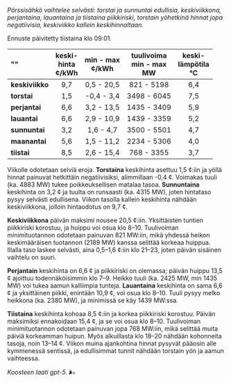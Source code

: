 *Pörssisähkö vaihtelee selvästi: torstai ja sunnuntai edullisia, keskiviikkona, perjantaina, lauantaina ja tiistaina piikkiriski, torstain yöhetkinä hinnat jopa negatiivisia, keskiviikko kallein keskihinnaltaan.*

Ennuste päivitetty tiistaina klo 09:01.

| "" | keski-<br>hinta<br>¢/kWh | min - max<br>¢/kWh | tuulivoima<br>min - max<br>MW | keski-<br>lämpötila<br>°C |
|:-------------|:----------------:|:----------------:|:-------------:|:-------------:|
| **keskiviikko** | 9,7 | 0,5 - 20,5 | 821 - 5198 | 6,4 |
| **torstai** | 1,5 | -0,4 - 3,4 | 3498 - 6045 | 7,5 |
| **perjantai** | 6,6 | 3,2 - 13,5 | 1435 - 3409 | 5,9 |
| **lauantai** | 6,6 | 2,9 - 10,9 | 1439 - 3359 | 5,2 |
| **sunnuntai** | 3,2 | 1,6 - 4,7 | 3500 - 5501 | 4,7 |
| **maanantai** | 5,6 | 1,5 - 11,2 | 2234 - 5306 | 4,0 |
| **tiistai** | 8,5 | 2,6 - 15,4 | 768 - 3355 | 3,7 |

Viikolle odotetaan selviä eroja. **Torstaina** keskihinta asettuu 1,5 ¢:iin ja yöllä hinnat painuvat hetkittäin negatiivisiksi, alimmillaan -0,4 ¢. Voimakas tuuli (ka. 4883 MW) tukee poikkeuksellisen matalaa tasoa. **Sunnuntaina** keskihinta on 3,2 ¢ ja tuulta on runsaasti (ka. 4315 MW), joten hintataso pysyy selvästi edullisena. Viikon tasolla kallein keskihinta nähdään keskiviikkona, jolloin hintaodotus on 9,7 ¢.

**Keskiviikkona** päivän maksimi nousee 20,5 ¢:iin. Yksittäisten tuntien piikkiriski korostuu, ja huippu voi osua klo 8–10. Tuulivoiman minimituotannon odotetaan painuvan 821 MW:iin, mikä yhdessä heikon keskimääräisen tuotannon (2189 MW) kanssa selittää korkeaa huippua. Illalla taso laskee selvästi, aina 0,5–1,6 ¢:iin klo 21–23, joten päivän sisäinen vaihtelu on suuri.

**Perjantain** keskihinta on 6,6 ¢ ja piikkiriski on olemassa; päivän huippu 13,5 ¢ ajoittuu todennäköisimmin klo 7–9. Heikko tuuli (ka. 2425 MW, min 1435 MW) voi tukea aamun kalliimpia tunteja. **Lauantaina** keskihinta on sama 6,6 ¢ ja yksittäinen piikki, enintään 10,9 ¢, voi osua klo 8–10. Tuuli pysyy melko heikkona (ka. 2380 MW), ja minimissä se käy 1439 MW:ssa.

**Tiistaina** keskihinta kohoaa 8,5 ¢:iin ja korkea piikkiriski korostuu. Päivän maksimiksi ennakoidaan 15,4 ¢, ja se voi osua klo 8–10. Tuulivoiman minimituotannon odotetaan painuvan jopa 768 MW:iin, mikä selittää muita päiviä korkeamman huipun. Myös alkuillasta klo 18–20 nähdään kohonneita tasoja, noin 13–14 ¢. Viikon muina ajankohtina hinnat pysyvät pääosin alle kymmenessä sentissä, ja edullisimmat tunnit nähdään torstain yön ja aamun vaihteessa.

*Koosteen laati gpt-5.* 🌬️
